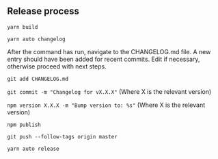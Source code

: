 ## Release process

`yarn build`

`yarn auto changelog`

After the command has run, navigate to the CHANGELOG.md file.
A new entry should have been added for recent commits.
Edit if necessary, otherwise proceed with next steps.

`git add CHANGELOG.md`

`git commit -m "Changelog for vX.X.X"` (Where X is the relevant version)

`npm version X.X.X -m "Bump version to: %s"` (Where X is the relevant version)

`npm publish`

`git push --follow-tags origin master`

`yarn auto release`